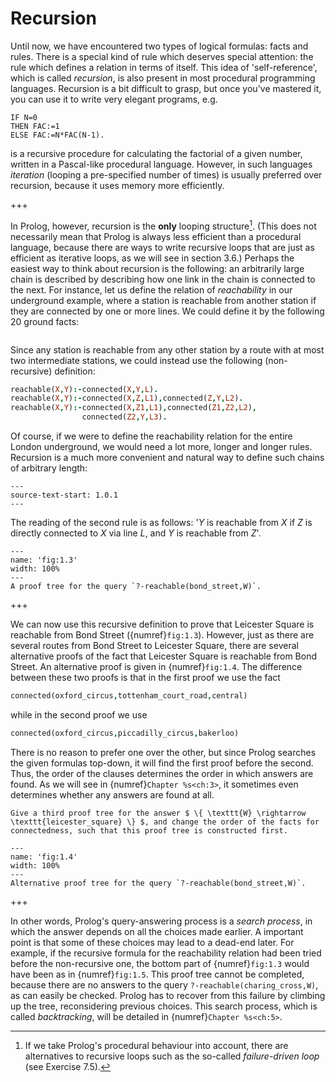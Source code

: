 <!--H3: Section 1.2-->
# Recursion #

Until now, we have encountered two types of logical formulas: facts and rules. There is a special kind of rule which deserves special attention: the rule which defines a relation in terms of itself. This idea of 'self-reference', which is called *recursion*, is also present in most procedural programming languages. Recursion is a bit difficult to grasp, but once you've mastered it, you can use it to write very elegant programs, e.g.
```text
IF N=0
THEN FAC:=1
ELSE FAC:=N*FAC(N-1).
```
is a recursive procedure for calculating the factorial of a given number, written in a Pascal-like procedural language. However, in such languages *iteration* (looping a pre-specified number of times) is usually preferred over recursion, because it uses memory more efficiently.

+++

In Prolog, however, recursion is the **only** looping structure[^1]. (This does not necessarily mean that Prolog is always less efficient than a procedural language, because there are ways to write recursive loops that are just as efficient as iterative loops, as we will see in section 3.6.) Perhaps the easiest way to think about recursion is the following: an arbitrarily large chain is described by describing how one link in the chain is connected to the next. For instance, let us define the relation of *reachability* in our underground example, where a station is reachable from another station if they are connected by one or more lines. We could define it by the following 20 ground facts:
```{swish} 1.1.1
```
Since any station is reachable from any other station by a route with at most two intermediate stations, we could instead use the following (non-recursive) definition:
```Prolog
reachable(X,Y):-connected(X,Y,L).
reachable(X,Y):-connected(X,Z,L1),connected(Z,Y,L2).
reachable(X,Y):-connected(X,Z1,L1),connected(Z1,Z2,L2),
                connected(Z2,Y,L3).
```
Of course, if we were to define the reachability relation for the entire London underground, we would need a lot more, longer and longer rules. Recursion is a much more convenient and natural way to define such chains of arbitrary length:
<!--This block originally inherited from 1.0.1 (`inherit-id: 1.0.1`), however since now the two are in different documents, the inheritance will not work and is replaced with `source-text-start`.-->
```{swish} 1.1.2
---
source-text-start: 1.0.1
---
```
The reading of the second rule is as follows: '*Y* is reachable from *X* if *Z* is directly connected to *X* via line *L*, and *Y* is reachable from *Z*'.

```{figure} /src/fig/part_i/image006.svg
---
name: 'fig:1.3'
width: 100%
---
A proof tree for the query `?-reachable(bond_street,W)`.
```

+++

We can now use this recursive definition to prove that Leicester Square is reachable from Bond Street ({numref}`fig:1.3`). However, just as there are several routes from Bond Street to Leicester Square, there are several alternative proofs of the fact that Leicester Square is reachable from Bond Street. An alternative proof is given in {numref}`fig:1.4`. The difference between these two proofs is that in the first proof we use the fact
```Prolog
connected(oxford_circus,tottenham_court_road,central)
```
while in the second proof we use
```Prolog
connected(oxford_circus,piccadilly_circus,bakerloo)
```
There is no reason to prefer one over the other, but since Prolog searches the given formulas top-down, it will find the first proof before the second. Thus, the order of the clauses determines the order in which answers are found. As we will see in {numref}`Chapter %s<ch:3>`, it sometimes even determines whether any answers are found at all.
<!--Chapter 3-->

```{exercise} 1.3
Give a third proof tree for the answer $ \{ \texttt{W} \rightarrow \texttt{leicester_square} \} $, and change the order of the facts for connectedness, such that this proof tree is constructed first.
```

```{figure} /src/fig/part_i/image008.svg
---
name: 'fig:1.4'
width: 100%
---
Alternative proof tree for the query `?-reachable(bond_street,W)`.
```

+++

In other words, Prolog's query-answering process is a *search process*, in which the answer depends on all the choices made earlier. A important point is that some of these choices may lead to a dead-end later. For example, if the recursive formula for the reachability relation had been tried before the non-recursive one, the bottom part of {numref}`fig:1.3` would have been as in {numref}`fig:1.5`. This proof tree cannot be completed, because there are no answers to the query `?-reachable(charing_cross,W)`, as can easily be checked.
Prolog has to recover from this failure by climbing up the tree, reconsidering previous choices. This search process, which is called *backtracking*, will be detailed in {numref}`Chapter %s<ch:5>`.
<!--Chapter 5-->

[^1]: If we take Prolog's procedural behaviour into account, there are alternatives to recursive loops such as the so-called *failure-driven loop* (see Exercise 7.5).
